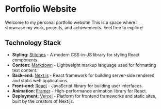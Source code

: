 # Portfolio Website

Welcome to my personal portfolio website! This is a space where I showcase my work, projects, and achievements. Feel free to explore!

## Technology Stack

- **Styling:** [Stitches](https://stitches.dev/) - A modern CSS-in-JS library for styling React components.
- **Content:** [Markdown](https://daringfireball.net/projects/markdown/) - Lightweight markup language used for formatting text content.
- **Back-end:** [Next.js](https://nextjs.org/) - React framework for building server-side rendered and static web applications.
- **Front-end:** [React](https://reactjs.org/) - JavaScript library for building user interfaces.
- **Animation:** [Framer](https://www.framer.com/docs/animation/) - High-performance animation library for React.
- **Deployment:** [Vercel](https://vercel.com/) - Platform for frontend frameworks and static sites, built by the creators of Next.js.




